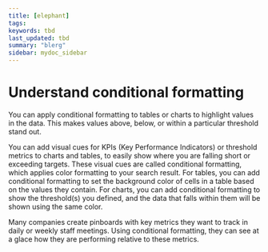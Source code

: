 ```yaml
---
title: [elephant]
tags: 
keywords: tbd
last_updated: tbd
summary: "blerg"
sidebar: mydoc_sidebar
---
```

# Understand conditional formatting

You can apply conditional formatting to tables or charts to highlight values in the data. This makes values above, below, or within a particular threshold stand out.

You can add visual cues for KPIs (Key Performance Indicators) or threshold metrics to charts and tables, to easily show where you are falling short or exceeding targets. These visual cues are called conditional formatting, which applies color formatting to your search result. For tables, you can add conditional formatting to set the background color of cells in a table based on the values they contain. For charts, you can add conditional formatting to show the threshold(s) you defined, and the data that falls within them will be shown using the same color.

Many companies create pinboards with key metrics they want to track in daily or weekly staff meetings. Using conditional formatting, they can see at a glace how they are performing relative to these metrics.
